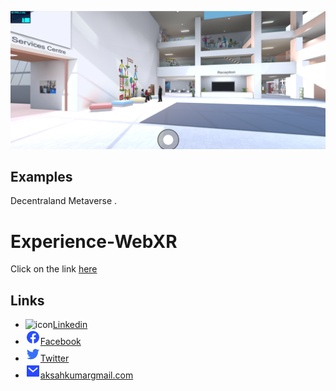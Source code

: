 ![logo](https://github.com/Akash02032002/Metaverse.github.io/blob/main/Metaverse%201.png)
## Examples
 Decentraland Metaverse .


# Experience-WebXR

Click on the link [here](https://niksgames.com/webxr/complete/lecture6_4/)

## Links
- ![icon](assets/linkedin.png)[Linkedin](https://www.linkedin.com/in/akash-kumar-a486291b9/)
- ![icon](assets/facebook.png)[Facebook](https://www.facebook.com/profile.php?id=100069222439766)
- ![icon](assets/twitter.png)[Twitter](https://twitter.com/Akashverse_0)
- ![icon](assets/mail.png)[aksahkumargmail.com](mailto:aksahkumar02032002@gmail.com)
